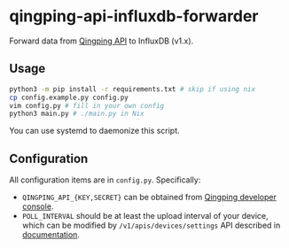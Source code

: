 # qingping-api-influxdb-forwarder

Forward data from [Qingping API](https://developer.qingping.co/main/openApi) to InfluxDB (v1.x).

## Usage

```bash
python3 -m pip install -r requirements.txt # skip if using nix
cp config.example.py config.py
vim config.py # fill in your own config
python3 main.py # ./main.py in Nix
```

You can use systemd to daemonize this script.

## Configuration

All configuration items are in `config.py`. Specifically:

* `QINGPING_API_{KEY,SECRET}` can be obtained from [Qingping developer console](https://developer.qingping.co/personal/permissionApply).
* `POLL_INTERVAL` should be at least the upload interval of your device, which can be modified by `/v1/apis/devices/settings` API described in [documentation](https://developer.qingping.co/main/openApi).
